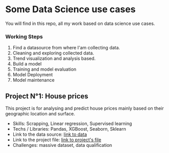 # Some Data Science use cases
You will find in this repo, all my work based on data science use cases.

### Working Steps
1. Find a datasource from where I'am collecting data.
2. Cleaning and exploring collected data.
3. Trend visualization and analysis based.
4. Build a model
5. Training and model evaluation
6. Model Deployment
7. Model maintenance 
   

## Project N°1: House prices
This project is for analysing and predict house prices mainly based on their geographic location and surface.
* Skills: Scrapping, Linear regression, Supervised learning 
* Techs / Libraries: Pandas, XGBoost, Seaborn, Sklearn
* Link to the data source: [link to data](https://www.data.gouv.fr/fr/datasets/demandes-de-valeurs-foncieres/#/resources)
* Link to the project file: [link to project's file](https://github.com/elsedore/data-science-us/blob/main/house-prices.ipynb)
* Challenges: massive dataset, data qualification



